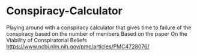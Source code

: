 # Conspiracy-Calculator
Playing around with a conspiracy calculator that gives time to failure of the conspiracy based on the number of members
Based on the paper On the Viability of Conspiratorial Beliefs https://www.ncbi.nlm.nih.gov/pmc/articles/PMC4728076/
